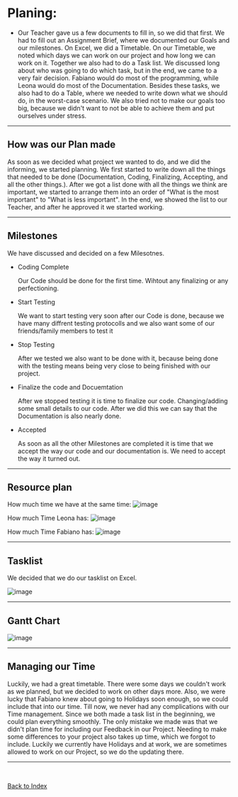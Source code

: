 # Planing: 

<ul><li> Our Teacher gave us a few documents to fill in, so we did that first. We had to fill out an Assignment Brief, where we documented our Goals and our milestones. On Excel, we did a Timetable. 
On our Timetable, we noted which days we can work on our project and how long we can work on it. Together we also had to do a Task list. We discussed long about who was going to do which task, but in the end, we came to a very fair decision. 
Fabiano would do most of the programming, while Leona would do most of the Documentation. Besides these tasks, we also had to do a Table, where we needed to write down what we should do, in the worst-case scenario. We also tried not to make our goals too big, because we didn't want to not be able to achieve them and put ourselves under stress. </li></ul>

<hr>

## How was our Plan made

<p> As soon as we decided what project we wanted to do, and we did the informing, we started planning. We first started to write down all the things that needed to be done (Documentation, Coding, Finalizing, Accepting, and all the other things.). After we got a list done with all the things we think are important, we started to arrange them into an order of "What is the most important" to "What is less important". In the end, we showed the list to our Teacher, and after he approved it we started working.</p>

<hr>

## Milestones
We have discussed and decided on a few Milesotnes. 

<ul>
  <li> Coding Complete </li>
  <p> Our Code should be done for the first time. Wihtout any finalizing or any perfectioning.</p>
  <li> Start Testing </li>
  <p> We want to start testing very soon after our Code is done, because we have many diffrent testing protocolls and we also want some of our friends/family members to test it</p>
  <li> Stop Testing </li>
  <p> After we tested we also want to be done with it, because being done with the testing means being very close to being finished with our project.</p>
  <li>Finalize the code and Docuemtation</li>
  <p> After we stopped testing it is time to finalize our code. Changing/adding some small details to our code. After we did this we can say that the Documentation is also nearly done.</p>
  <li> Accepted </li>
  <p> As soon as all the other Milestones are completed it is time that we accept the way our code and our documentation is. We need to accept the way it turned out.</p>
  
</ul>


<hr>

## Resource plan 
How much time we have at the same time:
![image](https://github.com/Fabiano2007/TicTacToe-Project/assets/142780434/e5c2464e-0c2e-44dd-a0b7-3736d06cf0b3)

How much Time Leona has:
![image](https://github.com/Fabiano2007/TicTacToe-Project/assets/142780434/f30d8432-2577-4739-ac9e-9238634a3571)

How much Time Fabiano has:
![image](https://github.com/Fabiano2007/TicTacToe-Project/assets/142780434/2c4ea3c8-98b5-476f-a24a-84d032086d1d)


<hr>

## Tasklist
We decided that we do our tasklist on Excel. 

![image](https://github.com/Fabiano2007/TicTacToe-Project/assets/142780434/3e78ccd5-c2b6-45d7-ab78-05f3f7970653)

<hr> 

## Gantt Chart 

![image](https://github.com/Fabiano2007/TicTacToe-Project/assets/142780434/92bfadbc-b83c-4cab-a211-b71440cf96fe)

<hr> 

## Managing our Time

<p> Luckily, we had a great timetable. There were some days we couldn't work as we planned, but we decided to work on other days more. Also, we were lucky that Fabiano knew about going to Holidays soon enough, so we could include that into our time. Till now, we never had any complications with our Time management. Since we both made a task list in the beginning, we could plan everything smoothly. The only mistake we made was that we didn't plan time for including our Feedback in our Project. Needing to make some differences to your project also takes up time, which we forgot to include. Luckily we currently have Holidays and at work, we are sometimes allowed to work on our Project, so we do the updating there. </p>

<hr>


<br>


[Back to Index](README.md)



